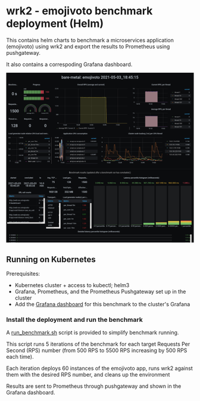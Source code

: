 # wrk2 - emojivoto benchmark deployment (Helm)

This contains helm charts to benchmark a microservices application (emojivoto)
using wrk2 and export the results to Prometheus using pushgateway.

It also contains a correspoding Grafana dashboard.

![wrk2 - emojivoto Grafana dashboard screenshot](dashboards/wrk2-emojivoto-grafana.png "wrk2 - emojivoto Grafana dashboard")

## Running on Kubernetes

Prerequisites:
* Kubernetes cluster + access to kubectl; helm3
* Grafana, Prometheus, and the Prometheus Pushgateway set up in the cluster
* Add the [Grafana dashboard](dashboards/grafana-wrk2-cockpit.json) for this benchmark to the cluster's Grafana

### Install the deployment and run the benchmark

A [run_benchmark.sh](./run-benchmark.sh) script is provided to simplify benchmark running.

This script runs 5 iterations of the benchmark for each target Requests Per
Second (RPS) number (from 500 RPS to 5500 RPS increasing by 500 RPS each time).

Each iteration deploys 60 instances of the emojivoto app, runs wrk2 against
them with the desired RPS number, and cleans up the environment

Results are sent to Prometheus through pushgateway and shown in the Grafana dashboard.
